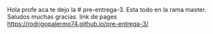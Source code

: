 Hola profe aca te dejo la # pre-entrega-3. Esta todo en la rama master. Saludos muchas gracias. link de pages https://rodrigopalermo74.github.io/pre-entrega-3/ 
